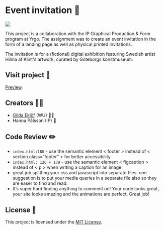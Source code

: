 # Event invitation :love_letter:

![](https://media.giphy.com/media/1FXYMTuKX91hS/giphy.gif)

This project is a collaboration with the IP Graphical Production & Form program at Yrgo. The assignment was to create an event invitation in the form of a landing page as well as physical printed invitations.

The invitation is for a (fictional) digital exhibition featuring Swedish artist Hilma af Klint's artwork, curated by Göteborgs konstmuseum.

## Visit project :link:

[Preview](https://hilma-af-klint.netlify.app/?name=främling).

## Creators :dancing_women:

- [Gilda Eklöf](https://github.com/gildaeklof) (WU) :woman_technologist:
- Hanna Pålsson (IP) :art:

## Code Review :pencil2:

- `index.html:180` - use the semantic element < footer > instead of < section class=“footer” > for better accessibility.
- `index.html: 126 + 139` - use the semantic element < figcaption > instead of < p > when writing a caption for an image.
- great job splitting your css and javascript into separate files. one suggestion is to put your media queries in a separate file also so they are easer to find and read.
- It’s super hard finding anything to comment on! Your code looks great, your site looks amazing and the animations are perfect. Great job!

## License :page_facing_up:

This project is licensed under the [MIT License](https://github.com/gildaeklof/invitation/blob/main/LICENSE).
